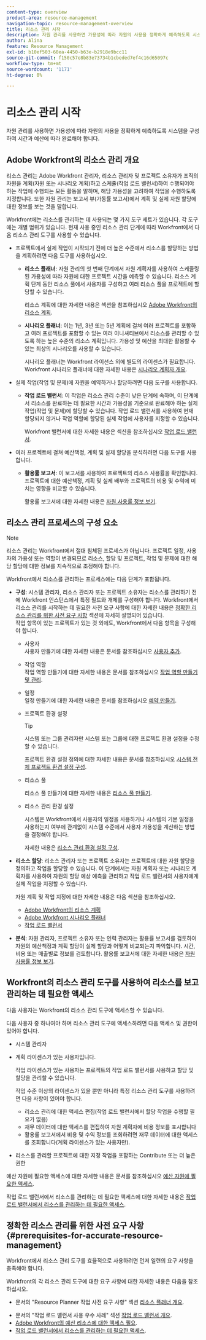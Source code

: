 ```yaml
---
content-type: overview
product-area: resource-management
navigation-topic: resource-management-overview
title: 리소스 관리 시작
description: 자원 관리를 사용하면 가용성에 따라 자원의 사용을 정확하게 예측하도록 시스템을 구성하여 시간과 예산에 따라 완료해야 합니다.
author: Alina
feature: Resource Management
exl-id: b10ef503-60ea-4450-b63e-b2918e9bcc11
source-git-commit: f150c57e8b83e73734b1cbeded7ef4c16d65097c
workflow-type: tm+mt
source-wordcount: '1171'
ht-degree: 0%

---
```


# 리소스 관리 시작

<!--
<p>(NOTE: DO NOT DELETE THIS ARTICLE. MANY ARTICLES MENTIONING RES MANAGEMENT ARE AND STILL SHOULD / WILL BE LINKED TO IT.) </p>
<p>(NOTE: Alina: ***As functionality is removed from Legacy and added to Res Planning - this will be continually updated: remove the Legacy Res Planning when that functionality is removed from the system.) </p>
</div>
-->

자원 관리를 사용하면 가용성에 따라 자원의 사용을 정확하게 예측하도록 시스템을 구성하여 시간과 예산에 따라 완료해야 합니다.

## Adobe Workfront의 리소스 관리 개요

리소스 관리는 Adobe Workfront 관리자, 리소스 관리자 및 프로젝트 소유자가 조직의 자원을 계획(자원 또는 시나리오 계획)하고 스케줄(작업 로드 밸런서)하여 수행되어야 하는 작업에 수행되는 모든 활동을 말하며, 해당 가용성을 고려하여 작업을 수행하도록 지정합니다. 또한 자원 관리는 보고서 뷰(가동률 보고서)에서 계획 및 실제 자원 할당에 대한 정보를 보는 것을 말합니다.

Workfront에는 리소스를 관리하는 데 사용되는 몇 가지 도구 세트가 있습니다. 각 도구에는 개별 범위가 있습니다. 현재 사용 중인 리소스 관리 단계에 따라 Workfront에서 다음 리소스 관리 도구를 사용할 수 있습니다.

* 프로젝트에서 실제 작업이 시작되기 전에 더 높은 수준에서 리소스를 할당하는 방법을 계획하려면 다음 도구를 사용하십시오.

   * **리소스 플래너**: 자원 관리의 첫 번째 단계에서 자원 계획자를 사용하여 스케줄링된 가용성에 따라 자원에 대한 프로젝트 시간을 예측할 수 있습니다. 리소스 계획 단계 동안 리소스 풀에서 사용자를 구성하고 여러 리소스 풀을 프로젝트에 할당할 수 있습니다.

      리소스 계획에 대한 자세한 내용은 섹션을 참조하십시오 [Adobe Workfront의 리소스 계획](../../resource-mgmt/resource-planning/resource-planning-overview.md).

   * **시나리오 플래너**: 이는 1년, 3년 또는 5년 계획에 걸쳐 여러 프로젝트를 포함하고 여러 프로젝트를 포함할 수 있는 여러 이니셔티브에서 리소스를 관리할 수 있도록 하는 높은 수준의 리소스 계획입니다. 가용성 및 예산을 최대한 활용할 수 있는 최상의 시나리오를 사용할 수 있습니다.

      시나리오 플래너는 Workfront 라이선스 외에 별도의 라이센스가 필요합니다. Workfront 시나리오 플래너에 대한 자세한 내용은 [시나리오 계획자 개요](../../scenario-planner/scenario-planner-overview.md).

      <!--   
     <p data-mc-conditions="QuicksilverOrClassic.Draft mode">(NOTE: when more functionality is added, maybe we add that we recommend to start here if this is available for them?!) </p>   
     -->

* 실제 작업(작업 및 문제)에 자원을 예약하거나 할당하려면 다음 도구를 사용합니다.

   * **작업 로드 밸런서**: 이 작업은 리소스 관리 수준이 낮은 단계에 속하며, 이 단계에서 리소스를 완료하는 데 필요한 시간과 가용성을 기준으로 완료해야 하는 실제 작업(작업 및 문제)에 할당할 수 있습니다. 작업 로드 밸런서를 사용하여 현재 할당되지 않거나 작업 역할에 할당된 실제 작업에 사용자를 지정할 수 있습니다.

      Workfront 밸런서에 대한 자세한 내용은 섹션을 참조하십시오 [작업 로드 밸런서](../../resource-mgmt/workload-balancer/workload-balancer.md).

<!--

  * **Scheduling** (deprecated <span class="preview">and removed from the Preview environment</span>): Refers to assigning actual work to users by matching the job roles assigned to the tasks and issues with the job roles they can fulfill, or assigning actual work to users on tasks and issues which are currently unassigned. This happens at a lower-level in the process of managing resources, where you can assign your resources to the actual work (tasks and issues) that they must fulfill, according to the hours needed in the project plan to fulfill them.  

     For more information about resource scheduling, see the section [Resource Scheduling](../../resource-mgmt/resource-scheduling/resource-scheduling-overview.md).

    >[!CAUTION]
    >
    >
    >We are no longer supporting the Resource Scheduling tools and they will be removed from Workfront in **January 2023**. We recommend that you use the Workload Balancer for scheduling your resources. 
    >
    >
    >* For information about scheduling resources using the Workload Balancer, see the section [The Workload Balancer](../../resource-mgmt/workload-balancer/workload-balancer.md).
    >
    >
    >* For more information about the timeline for removing the Resource Scheduling tools and replacing them with the Workload Balancer, see [Deprecation of Resource Scheduling tools in Adobe Workfront](../../resource-mgmt/resource-mgmt-overview/deprecate-resource-scheduling.md).

-->
* 여러 프로젝트에 걸쳐 예산책정, 계획 및 실제 할당을 분석하려면 다음 도구를 사용합니다.

   * **활용률 보고서**: 이 보고서를 사용하여 프로젝트의 리소스 사용률을 확인합니다. 프로젝트에 대한 예산책정, 계획 및 실제 배부와 프로젝트의 비용 및 수익에 미치는 영향을 비교할 수 있습니다.

      활용률 보고서에 대한 자세한 내용은 [자원 사용률 정보 보기](../../resource-mgmt/resource-utilization/view-utilization-information.md).

## 리소스 관리 프로세스의 구성 요소

>[!NOTE]
>
>리소스 관리는 Workfront에서 절대 침체된 프로세스가 아닙니다. 프로젝트 일정, 사용자의 가용성 또는 역할이 변경되므로 리소스, 할당 및 프로젝트, 작업 및 문제에 대한 해당 할당에 대한 정보를 지속적으로 조정해야 합니다.

Workfront에서 리소스를 관리하는 프로세스에는 다음 단계가 포함됩니다.

* **구성**: 시스템 관리자, 리소스 관리자 또는 프로젝트 소유자는 리소스를 관리하기 전에 Workfront 인스턴스에서 특정 필드와 개체를 구성해야 합니다. Workfront에서 리소스 관리를 시작하는 데 필요한 사전 요구 사항에 대한 자세한 내용은 [정확한 리소스 관리를 위한 사전 요구 사항](#prerequisites-for-accurate-resource-management) 섹션에 자세히 설명되어 있습니다.\
   작업 항목이 있는 프로젝트가 있는 것 외에도, Workfront에서 다음 항목을 구성해야 합니다.

   * 사용자\
      사용자 만들기에 대한 자세한 내용은 문서를 참조하십시오 [사용자 추가](../../administration-and-setup/add-users/create-and-manage-users/add-users.md).

   * 작업 역할\
      작업 역할 만들기에 대한 자세한 내용은 문서를 참조하십시오 [작업 역할 만들기 및 관리](../../administration-and-setup/set-up-workfront/organizational-setup/create-manage-job-roles.md).

   * 일정\
      일정 만들기에 대한 자세한 내용은 문서를 참조하십시오 [예약 만들기](../../administration-and-setup/set-up-workfront/configure-timesheets-schedules/create-schedules.md).

   * 프로젝트 환경 설정

      >[!TIP]
      >
      >시스템 또는 그룹 관리자만 시스템 또는 그룹에 대한 프로젝트 환경 설정을 수정할 수 있습니다.

      프로젝트 환경 설정 정의에 대한 자세한 내용은 문서를 참조하십시오 [시스템 전체 프로젝트 환경 설정 구성](../../administration-and-setup/set-up-workfront/configure-system-defaults/set-project-preferences.md).

   * 리소스 풀

      리소스 풀 만들기에 대한 자세한 내용은 [리소스 풀 만들기](../../resource-mgmt/resource-planning/resource-pools/create-resource-pools.md).

   * 리소스 관리 환경 설정

      시스템은 Workfront에서 사용자의 일정을 사용하거나 시스템의 기본 일정을 사용하는지 여부에 관계없이 시스템 수준에서 사용자 가용성을 계산하는 방법을 결정해야 합니다.

      자세한 내용은 [리소스 관리 환경 설정 구성](../../administration-and-setup/set-up-workfront/configure-system-defaults/configure-resource-mgmt-preferences.md).

* **리소스 할당**: 리소스 관리자 또는 프로젝트 소유자는 프로젝트에 대한 자원 할당을 정의하고 작업을 할당할 수 있습니다. 이 단계에서는 자원 계획자 또는 시나리오 계획자를 사용하여 자원의 할당 예상 예측을 관리하고 작업 로드 밸런서의 사용자에게 실제 작업을 지정할 수 있습니다.

   자원 계획 및 작업 지정에 대한 자세한 내용은 다음 섹션을 참조하십시오.

   * [Adobe Workfront의 리소스 계획](../../resource-mgmt/resource-planning/resource-planning-overview.md)
   * [Adobe Workfront 시나리오 플래너](../../scenario-planner/scenario-planning.md)
   * [작업 로드 밸런서](../../resource-mgmt/workload-balancer/workload-balancer.md)

<!--
* **Resource scheduling**: After generally planning for resources to use on your projects at a high level, you can start assigning work items (tasks and issues) to users based on their job roles using the Workload Balancer.

  For more information, see [Overview of the Workload Balancer](../workload-balancer/overview-workload-balancer.md). 
-->

* **분석**: 자원 관리자, 프로젝트 소유자 또는 인력 관리자는 활용률 보고서를 검토하여 자원의 예산책정과 계획 할당이 실제 할당과 어떻게 비교되는지 파악합니다. 시간, 비용 또는 매출별로 정보를 검토합니다. 활용률 보고서에 대한 자세한 내용은 [자원 사용률 정보 보기](../../resource-mgmt/resource-utilization/view-utilization-information.md).

## Workfront의 리소스 관리 도구를 사용하여 리소스를 보고 관리하는 데 필요한 액세스

다음 사용자는 Workfront의 리소스 관리 도구에 액세스할 수 있습니다.

다음 사용자 중 하나여야 하며 리소스 관리 도구에 액세스하려면 다음 액세스 및 권한이 있어야 합니다.

* 시스템 관리자
* 계획 라이센스가 있는 사용자입니다.

   작업 라이센스가 있는 사용자는 프로젝트의 작업 로드 밸런서를 사용하고 할당 및 할당을 관리할 수 있습니다.

   작업 수준 이상의 라이센스가 있을 뿐만 아니라 특정 리소스 관리 도구를 사용하려면 다음 사항이 있어야 합니다.

   * 리소스 관리에 대한 액세스 편집(작업 로드 밸런서에서 할당 작업을 수행할 필요가 없음)
   * 재무 데이터에 대한 액세스를 편집하여 자원 계획자에 비용 정보를 표시합니다
   * 활용률 보고서에서 비용 및 수익 정보를 조회하려면 재무 데이터에 대한 액세스를 조회합니다(계획 라이센스가 있는 사용자만).

* 리소스를 관리할 프로젝트에 대한 지정 작업을 포함하는 Contribute 또는 더 높은 권한

<!--
* Designated as a Resource Manager for projects to use the Scheduling tool (the Scheduling tool is deprecated).

  >[!TIP]
  >
  >You do not have to be a Resource Manager to use the Resource Planner, Scenario Planner, or the Workload Balancer. 
-->

예산 자원에 필요한 액세스에 대한 자세한 내용은 문서를 참조하십시오 [예산 자원에 필요한 액세스](../../resource-mgmt/resource-planning/access-needed-to-budget-resources.md).

작업 로드 밸런서에서 리소스를 관리하는 데 필요한 액세스에 대한 자세한 내용은 [작업 로드 밸런서에서 리소스를 관리하는 데 필요한 액세스](../../resource-mgmt/workload-balancer/access-needed-manage-resources-balancer.md).

## 정확한 리소스 관리를 위한 사전 요구 사항  {#prerequisites-for-accurate-resource-management}

Workfront에서 리소스 관리 도구를 효율적으로 사용하려면 먼저 일련의 요구 사항을 충족해야 합니다.

Workfront의 각 리소스 관리 도구에 대한 요구 사항에 대한 자세한 내용은 다음을 참조하십시오.

* 문서의 &quot;Resource Planner 작업 사전 요구 사항&quot; 섹션 [리소스 플래너 개요](../../resource-mgmt/resource-planning/get-started-resource-planner.md).

<!--remove this at production: * The section "Prerequisites" in the article [Get started with Resource Scheduling](../../resource-mgmt/resource-scheduling/get-started-resource-scheduling.md).-->
* 문서의 &quot;작업 로드 밸런서 사용 우수 사례&quot; 섹션 [작업 로드 밸런서 개요](../../resource-mgmt/workload-balancer/overview-workload-balancer.md).
* [Adobe Workfront의 예산 리소스에 대한 액세스 필요](../../resource-mgmt/resource-planning/access-needed-to-budget-resources.md).
* [작업 로드 밸런서에서 리소스를 관리하는 데 필요한 액세스](../../resource-mgmt/workload-balancer/access-needed-manage-resources-balancer.md).

<!--
<div data-mc-conditions="QuicksilverOrClassic.Draft mode">
<p>(NOTE: drafted and replaced with the links to each prerequisites instead) </p>
<p> We recommend that the following settings exist before starting to manage resources for your organization: </p>
<ul>
<li> You must have users in the system who have active accounts. </li>
<li> You must assign a Plan or a Worker license to the users whose work allocation you want to manage. <note type="note">
Although you can assign work to a Reviewer or a Requestor, they cannot complete it.
<br>We recommend against assigning work to Reviewers or Requestors. For information about access levels in Workfront, see
<a href="../../administration-and-setup/add-users/access-levels-and-object-permissions/access-levels-overview.md" class="MCXref xref" xrefformat="{para}">Access levels overview</a>.
</note></li>
<li> You must have job roles configured in the system.<br>For information about adding job roles to Workfront, see the article <a href="../../administration-and-setup/set-up-workfront/organizational-setup/create-manage-job-roles.md" class="MCXref xref" xrefformat="{para}">Create and manage job roles</a>.</li>
<li> (Optional) If you want to budget cost for your work, your job roles and your users must also have rates associated with them.<br></li>
<li> You must associate at least one job role with your users. </li>
<li> You must specify a valid value for the FTE field of all users when you use the User's Schedule instead of The Default Schedule in your Resource Management system preferences. <br>For information about editing users to ensure they have a job role, FTE, or cost associated with them, see the article <a href="../../administration-and-setup/add-users/create-and-manage-users/edit-a-users-profile.md" class="MCXref xref" xrefformat="{para}">Edit a user's profile</a>. For information about editing the Resource Management preferences in your system, see <a href="../../administration-and-setup/set-up-workfront/configure-system-defaults/configure-resource-mgmt-preferences.md" class="MCXref xref" xrefformat="{para}">Configure Resource Management preferences</a>.</li>
<li>You must associate accurate schedules with your users and they should include schedule exceptions.<br>For information about creating and editing schedules, see the article <a href="../../administration-and-setup/set-up-workfront/configure-timesheets-schedules/create-schedules.md" class="MCXref xref" xrefformat="{para}">Create a schedule</a>.</li>
<li>The Time Off calendar of the users must be up to date. </li>
<li> <p>The following is recommended for the Resource Planner when applying the Project and Role views: </p>
<ul>
<li> <p>You must associate projects with Resource Pools.<br>For information about associating projects with Resource Pools, see <a href="../../resource-mgmt/resource-planning/resource-pools/associate-resource-pools-with-projects-and-templates.md" class="MCXref xref" xrefformat="{para}">Associate resource pools with projects and templates</a>.</p> </li>
</ul> </li>
<li> <p>Your must designate a Resource Manager on your projects and they must have the correct access to budget resources when using the Scheduling tools. </p> <p>For information about the access needed to budget resources, see the article <a href="../../resource-mgmt/resource-planning/access-needed-to-budget-resources.md" class="MCXref xref" xrefformat="{para}">Access needed to budget resources in&nbsp;Adobe Workfront</a>.</p> </li>
<li> <p>You must assign the tasks and issues in your system to job roles, teams, or users.</p> </li>
<li>You must specify a valid value for Planned Hours and Duration for all tasks in your system.<br>For information about Planned Hours, see the article <a href="../../manage-work/tasks/task-information/planned-hours.md" class="MCXref xref" xrefformat="{para}">Planned Hours overview</a>.<br>For information about Duration, see the article <a href="../../manage-work/tasks/taskdurtn/task-duration-and-duration-type.md" class="MCXref xref" xrefformat="{para}">Overview of Task Duration and Duration Type</a>.</li>
</ul>
</div>
-->
